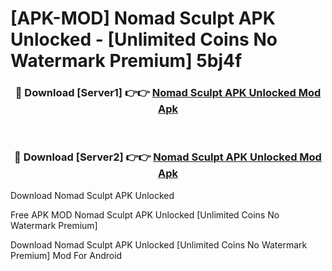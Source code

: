# [APK-MOD] Nomad Sculpt APK Unlocked - [Unlimited Coins No Watermark Premium] 5bj4f



<div align="center">
<h3>🔴 Download [Server1] 👉👉 <a href="https://momento.my/?title=Nomad_Sculpt_APK_Unlocked">Nomad Sculpt APK Unlocked Mod Apk</a></h3><br>

<h3>🔴 Download [Server2] 👉👉 <a href="https://momento.my/?title=Nomad_Sculpt_APK_Unlocked">Nomad Sculpt APK Unlocked Mod Apk</a></h3>
</div>



Download Nomad Sculpt APK Unlocked 

Free APK MOD Nomad Sculpt APK Unlocked [Unlimited Coins No Watermark Premium]

Download Nomad Sculpt APK Unlocked [Unlimited Coins No Watermark Premium] Mod For Android
